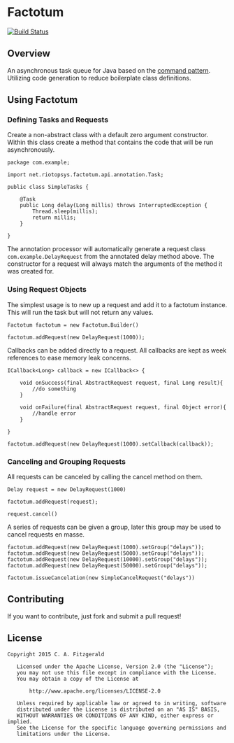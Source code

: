 # Factotum

[![Build Status](https://travis-ci.org/riotopsys/Factotum.svg?branch=master)](https://travis-ci.org/riotopsys/Factotum)

## Overview
An asynchronous task queue for Java based on the [command pattern][command]. Utilizing code generation to reduce boilerplate class definitions.

## Using Factotum

### Defining Tasks and Requests

Create a non-abstract class with a default zero argument constructor. Within this class create a method that contains the code that will be run asynchronously.

```
package com.example;

import net.riotopsys.factotum.api.annotation.Task;

public class SimpleTasks {

    @Task
    public Long delay(Long millis) throws InterruptedException {
        Thread.sleep(millis);
        return millis;
    }
    
}
``` 

The annotation processor will automatically generate a request class `com.example.DelayRequest` from the annotated delay method above. The constructor for a request will always match the arguments of the method it was created for.

### Using Request Objects

The simplest usage is to new up a request and add it to a factotum instance. This will run the task but will not return any values.

```
Factotum factotum = new Factotum.Builder()

factotum.addRequest(new DelayRequest(1000));
```

Callbacks can be added directly to a request. All callbacks are kept as week references to ease memory leak concerns. 

```
ICallback<Long> callback = new ICallback<> {

    void onSuccess(final AbstractRequest request, final Long result){
    	//do something
    }

    void onFailure(final AbstractRequest request, final Object error){
    	//handle error
    }

}

factotum.addRequest(new DelayRequest(1000).setCallback(callback));
```
### Canceling and Grouping Requests 

All requests can be canceled by calling the cancel method on them. 

```
Delay request = new DelayRequest(1000)

factotum.addRequest(request);

request.cancel()
```

A series of requests can be given a group, later this group may be used to cancel requests en masse.

```
factotum.addRequest(new DelayRequest(1000).setGroup("delays"));
factotum.addRequest(new DelayRequest(5000).setGroup("delays"));
factotum.addRequest(new DelayRequest(10000).setGroup("delays"));
factotum.addRequest(new DelayRequest(50000).setGroup("delays"));

factotum.issueCancelation(new SimpleCancelRequest("delays"))
```


## Contributing

If you want to contribute, just fork and submit a pull request!

## License
```
Copyright 2015 C. A. Fitzgerald

   Licensed under the Apache License, Version 2.0 (the "License");
   you may not use this file except in compliance with the License.
   You may obtain a copy of the License at

       http://www.apache.org/licenses/LICENSE-2.0

   Unless required by applicable law or agreed to in writing, software
   distributed under the License is distributed on an "AS IS" BASIS,
   WITHOUT WARRANTIES OR CONDITIONS OF ANY KIND, either express or implied.
   See the License for the specific language governing permissions and
   limitations under the License.
```



[command]: http://en.wikipedia.org/wiki/Command_pattern